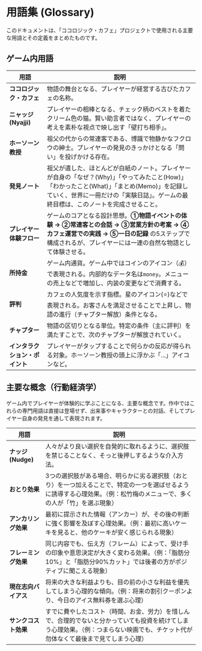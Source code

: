 # 用語集 (Glossary)

このドキュメントは、「ココロジック・カフェ」プロジェクトで使用される主要な用語とその定義をまとめたものです。

## ゲーム内用語

| 用語                           | 説明                                                                                                                                                                                                                               |
| ------------------------------ | ---------------------------------------------------------------------------------------------------------------------------------------------------------------------------------------------------------------------------------- |
| **ココロジック・カフェ**       | 物語の舞台となる、プレイヤーが経営する古びたカフェの名称。                                                                                                                                                                         |
| **ニャッジ (Nyajji)**          | プレイヤーの相棒となる、チェック柄のベストを着たクリーム色の猫。賢い助言者ではなく、プレイヤーの考えを素朴な視点で映し出す「壁打ち相手」。                                                                                         |
| **ホーソーン教授**             | 祖父の代からの常連客である、博識で物静かなフクロウの紳士。プレイヤーの発見のきっかけとなる「問い」を投げかける存在。                                                                                                               |
| **発見ノート**                 | 祖父が遺した、ほとんどが白紙のノート。プレイヤーが自身の「なぜ？(Why)」「やってみたこと(How)」「わかったこと(What)」「まとめ(Memo)」を記録していく、世界に一冊だけの「実験日誌」。ゲームの最終目標は、このノートを完成させること。 |
| **プレイヤー体験フロー**       | ゲームのコアとなる設計思想。**①物語イベントの体験 → ②常連客との会話 → ③営業方針の考案 → ④カフェ運営での実践 → ⑤一日の記録** の5ステップで構成されるが、プレイヤーには一連の自然な物語として体験させる。                            |
| **所持金**                     | ゲーム内通貨。ゲーム中ではコインのアイコン（💰）で表現される。内部的なデータ名は`money`。メニューの売上などで増加し、内装の変更などで消費する。                                                                                    |
| **評判**                       | カフェの人気度を示す指標。星のアイコン(⭐)などで表現される。お客さんを満足させることで上昇し、物語の進行（チャプター解放）条件となる。                                                                                             |
| **チャプター**                 | 物語の区切りとなる単位。特定の条件（主に評判）を満たすことで、次のチャプターが解放されていく。                                                                                                                                     |
| **インタラクション・ポイント** | プレイヤーがタップすることで何らかの反応が得られる対象。ホーソーン教授の頭上に浮かぶ「...」アイコンなど。                                                                                                                          |

## 主要な概念（行動経済学）

ゲーム内でプレイヤーが体験的に学ぶことになる、主要な概念です。作中ではこれらの専門用語は直接は登場せず、出来事やキャラクターとの対話、そしてプレイヤー自身の発見を通して表現されます。

| 用語                 | 説明                                                                                                                                                                                 |
| -------------------- | ------------------------------------------------------------------------------------------------------------------------------------------------------------------------------------ |
| **ナッジ (Nudge)**   | 人々がより良い選択を自発的に取れるように、選択肢を禁じることなく、そっと後押しするような介入方法。                                                                                   |
| **おとり効果**       | 3つの選択肢がある場合、明らかに劣る選択肢（おとり）を一つ加えることで、特定の一つを選ばせるように誘導する心理効果。（例：松竹梅のメニューで、多くの人が「竹」を選ぶ現象）            |
| **アンカリング効果** | 最初に提示された情報（アンカー）が、その後の判断に強く影響を及ぼす心理効果。（例：最初に高いケーキを見ると、他のケーキが安く感じられる現象）                                         |
| **フレーミング効果** | 同じ内容でも、伝え方（フレーム）によって、受け手の印象や意思決定が大きく変わる効果。（例：「脂肪分10%」と「脂肪分90%カット」では後者の方がポジティブに聞こえる現象）                 |
| **現在志向バイアス** | 将来の大きな利益よりも、目の前の小さな利益を優先してしまう心理的な傾向。（例：将来の割引クーポンより、今日のアイス無料券を選ぶ心理）                                                 |
| **サンクコスト効果** | すでに費やしたコスト（時間、お金、労力）を惜しんで、合理的でないと分かっていても投資を続けてしまう心理効果。（例：つまらない映画でも、チケット代が勿体なくて最後まで見てしまう心理） |
